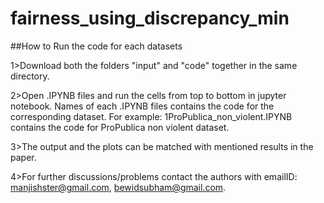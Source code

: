 # fairness_using_discrepancy_min

##How to Run the code for each datasets

1>Download both the folders "input" and "code" together in the same directory.

2>Open .IPYNB files and run the cells from top to bottom in jupyter notebook. Names of each .IPYNB files contains the code for the corresponding dataset.
For example: 1ProPublica_non_violent.IPYNB contains the code for ProPublica non violent dataset.

3>The output and the plots can be matched with mentioned results in the paper.

4>For further discussions/problems contact the authors with emailID: manjishster@gmail.com, bewidsubham@gmail.com.
